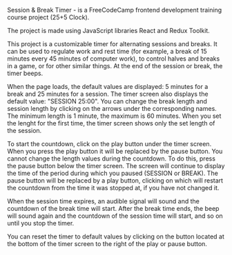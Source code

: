 Session & Break Timer - is a FreeCodeCamp frontend development training course project (25+5 Clock).

The project is made using JavaScript libraries React and Redux Toolkit.

This project is a customizable timer for alternating sessions and breaks. It can be used to regulate work and rest time (for example, a break of 15 minutes every 45 minutes of computer work), to control halves and breaks in a game, or for other similar things. At the end of the session or break, the timer beeps.

When the page loads, the default values are displayed: 5 minutes for a break and 25 minutes for a session. The timer screen also displays the default value: "SESSION 25:00". You can change the break length and session length by clicking on the arrows under the corresponding names. The minimum length is 1 minute, the maximum is 60 minutes. When you set the lenght for the first time, the timer screen shows only the set length of the session.

To start the countdown, click on the play button under the timer screen. When you press the play button it will be replaced by the pause button. You cannot change the length values during the countdown. To do this, press the pause button below the timer screen. The screen will continue to display the time of the period during which you paused (SESSION or BREAK). The pause button will be replaced by a play button, clicking on which will restart the countdown from the time it was stopped at, if you have not changed it.

When the session time expires, an audible signal will sound and the countdown of the break time will start. After the break time ends, the beep will sound again and the countdown of the session time will start, and so on until you stop the timer.

You can reset the timer to default values by clicking on the button located at the bottom of the timer screen to the right of the play or pause button.
